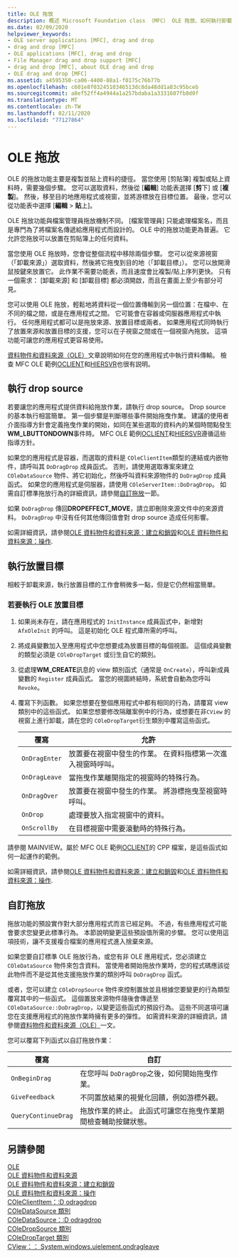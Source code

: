 ```yaml
---
title: OLE 拖放
description: 概述 Microsoft Foundation class （MFC） OLE 拖放、如何執行卸載來源、放置目標，以及如何自訂拖放。
ms.date: 02/09/2020
helpviewer_keywords:
- OLE server applications [MFC], drag and drop
- drag and drop [MFC]
- OLE applications [MFC], drag and drop
- File Manager drag and drop support [MFC]
- drag and drop [MFC], about OLE drag and drop
- OLE drag and drop [MFC]
ms.assetid: a4595350-ca06-4400-88a1-f0175c76b77b
ms.openlocfilehash: c601e8f0324510346513dc8da48dd1a83c95bceb
ms.sourcegitcommit: a8ef52ff4a4944a1a257bdaba1a3331607fb8d0f
ms.translationtype: MT
ms.contentlocale: zh-TW
ms.lasthandoff: 02/11/2020
ms.locfileid: "77127864"
---
```

# <a name="ole-drag-and-drop"></a>OLE 拖放

OLE 的拖放功能主要是複製並貼上資料的捷徑。 當您使用 [剪貼簿] 複製或貼上資料時，需要幾個步驟。 您可以選取資料，然後從 [**編輯**] 功能表選擇 [**剪**下] 或 [**複製**]。 然後，移至目的地應用程式或視窗，並將游標放在目標位置。 最後，您可以從功能表中選擇 [**編輯** > **貼**上]。

OLE 拖放功能與檔案管理員拖放機制不同。 [檔案管理員] 只能處理檔案名，而且是專門為了將檔案名傳遞給應用程式而設計的。 OLE 中的拖放功能更為普遍。 它允許您拖放可以放置在剪貼簿上的任何資料。

當您使用 OLE 拖放時，您會從整個流程中移除兩個步驟。 您可以從來源視窗（「卸載來源」）選取資料，然後將它拖曳到目的地（「卸載目標」）。 您可以放開滑鼠按鍵來放置它。 此作業不需要功能表，而且速度會比複製/貼上序列更快。 只有一個需求： [卸載來源] 和 [卸載目標] 都必須開啟，而且在畫面上至少有部分可見。

您可以使用 OLE 拖放，輕鬆地將資料從一個位置傳輸到另一個位置：在檔中、在不同的檔之間，或是在應用程式之間。 它可能會在容器或伺服器應用程式中執行。 任何應用程式都可以是拖放來源、放置目標或兩者。 如果應用程式同時執行了放置來源和放置目標的支援，您可以在子視窗之間或在一個視窗內拖放。 這項功能可讓您的應用程式更容易使用。

[資料物件和資料來源（OLE）](../mfc/data-objects-and-data-sources-ole.md)文章說明如何在您的應用程式中執行資料傳輸。 檢查 MFC OLE 範例[OCLIENT](../overview/visual-cpp-samples.md)和[HIERSVR](../overview/visual-cpp-samples.md)也很有説明。

## <a name="implement-a-drop-source"></a>執行 drop source

若要讓您的應用程式提供資料給拖放作業，請執行 drop source。 Drop source 的基本執行相當簡單。 第一個步驟是判斷哪些事件開始拖曳作業。 建議的使用者介面指導方針會定義拖曳作業的開始，如同在某些選取的資料內的某個時間點發生**WM_LBUTTONDOWN**事件時。 MFC OLE 範例[OCLIENT](../overview/visual-cpp-samples.md)和[HIERSVR](../overview/visual-cpp-samples.md)遵循這些指導方針。

如果您的應用程式是容器，而選取的資料是 `COleClientItem`類型的連結或内嵌物件，請呼叫其 `DoDragDrop` 成員函式。 否則，請使用選取專案來建立 `COleDataSource` 物件、將它初始化，然後呼叫資料來源物件的 `DoDragDrop` 成員函式。 如果您的應用程式是伺服器，請使用 `COleServerItem::DoDragDrop`。 如需自訂標準拖放行為的詳細資訊，請參閱[自訂拖放](#customize-drag-and-drop)一節。

如果 `DoDragDrop` 傳回**DROPEFFECT_MOVE**，請立即刪除來源文件中的來源資料。 `DoDragDrop` 中沒有任何其他傳回值會對 drop source 造成任何影響。

如需詳細資訊，請參閱[OLE 資料物件和資料來源：建立和銷毀](../mfc/data-objects-and-data-sources-creation-and-destruction.md)和[OLE 資料物件和資料來源：操作](../mfc/data-objects-and-data-sources-manipulation.md)\.

## <a name="implement-a-drop-target"></a>執行放置目標

相較于卸載來源，執行放置目標的工作會稍微多一點，但是它仍然相當簡單。

### <a name="to-implement-an-ole-drop-target"></a>若要執行 OLE 放置目標

1. 如果尚未存在，請在應用程式的 `InitInstance` 成員函式中，新增對 `AfxOleInit` 的呼叫。 這是初始化 OLE 程式庫所需的呼叫。

1. 將成員變數加入至應用程式中您想要成為放置目標的每個視圖。 這個成員變數的類型必須是 `COleDropTarget` 或衍生自它的類別。

1. 從處理**WM_CREATE**訊息的 view 類別函式（通常是 `OnCreate`），呼叫新成員變數的 `Register` 成員函式。 當您的視圖終結時，系統會自動為您呼叫 `Revoke`。

1. 覆寫下列函數。 如果您想要在整個應用程式中都有相同的行為，請覆寫 view 類別中的這些函式。 如果您想要修改隔離案例中的行為，或想要在非`CView` 的視窗上進行卸載，請在您的 `COleDropTarget`衍生類別中覆寫這些函式。

   | 覆寫 | 允許 |
   | -------- | -------- |
   | `OnDragEnter` | 放置要在視窗中發生的作業。 在資料指標第一次進入視窗時呼叫。 |
   | `OnDragLeave` | 當拖曳作業離開指定的視窗時的特殊行為。 |
   | `OnDragOver` | 放置要在視窗中發生的作業。 將游標拖曳至視窗時呼叫。 |
   | `OnDrop` | 處理要放入指定視窗中的資料。 |
   | `OnScrollBy` | 在目標視窗中需要滾動時的特殊行為。 |

請參閱 MAINVIEW。屬於 MFC OLE 範例[OCLIENT](../overview/visual-cpp-samples.md)的 CPP 檔案，是這些函式如何一起運作的範例。

如需詳細資訊，請參閱[OLE 資料物件和資料來源：建立和銷毀](../mfc/data-objects-and-data-sources-creation-and-destruction.md)和[OLE 資料物件和資料來源：操作](../mfc/data-objects-and-data-sources-manipulation.md)\.

## <a name="customize-drag-and-drop"></a>自訂拖放

拖放功能的預設實作對大部分應用程式而言已經足夠。 不過，有些應用程式可能會要求您變更此標準行為。 本節說明變更這些預設值所需的步驟。 您可以使用這項技術，讓不支援複合檔案的應用程式進入捨棄來源。

如果您要自訂標準 OLE 拖放行為，或您有非 OLE 應用程式，您必須建立 `COleDataSource` 物件來包含資料。 當使用者開始拖放作業時，您的程式碼應該從此物件而不是從其他支援拖放作業的類別呼叫 `DoDragDrop` 函式。

或者，您可以建立 `COleDropSource` 物件來控制置放並且根據您要變更的行為類型覆寫其中的一些函式。 這個置放來源物件隨後會傳遞至 `COleDataSource::DoDragDrop`，以變更這些函式的預設行為。 這些不同選項可讓您在支援應用程式的拖放作業時擁有更多的彈性。 如需資料來源的詳細資訊，請參閱[資料物件和資料來源（OLE）](../mfc/data-objects-and-data-sources-ole.md)一文。

您可以覆寫下列函式以自訂拖放作業：

| 覆寫 | 自訂 |
| -------- | ------------ |
| `OnBeginDrag` | 在您呼叫 `DoDragDrop`之後，如何開始拖曳作業。 |
| `GiveFeedback` | 不同置放結果的視覺化回饋，例如游標外觀。 |
| `QueryContinueDrag` | 拖放作業的終止。 此函式可讓您在拖曳作業期間檢查輔助按鍵狀態。 |

## <a name="see-also"></a>另請參閱

[OLE](../mfc/ole-in-mfc.md)\
[OLE 資料物件和資料來源](../mfc/data-objects-and-data-sources-ole.md)\
[OLE 資料物件和資料來源：建立和銷毀](../mfc/data-objects-and-data-sources-creation-and-destruction.md)\
[OLE 資料物件和資料來源：操作](../mfc/data-objects-and-data-sources-manipulation.md)\
[COleClientItem：:D odragdrop](../mfc/reference/coleclientitem-class.md#dodragdrop)\
[COleDataSource 類別](../mfc/reference/coledatasource-class.md)\
[COleDataSource：:D odragdrop](../mfc/reference/coledatasource-class.md#dodragdrop)\
[COleDropSource 類別](../mfc/reference/coledropsource-class.md)\
[COleDropTarget 類別](../mfc/reference/coledroptarget-class.md)\
[CView：： System.windows.uielement.ondragleave](../mfc/reference/cview-class.md#ondragleave)
